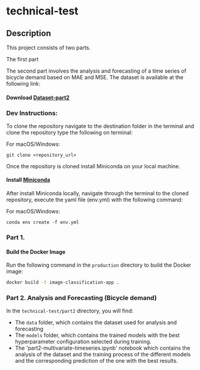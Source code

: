 # technical-test

## Description
This project consists of two parts. 

The first part 

The second part involves the analysis and forecasting of a time series of bicycle demand based on MAE and MSE. The dataset is available at the following link:

#### **Download [Dataset-part2](https://www.kaggle.com/competitions/bike-sharing-demand/data)**

### Dev Instructions:
To clone the repository navigate to the destination folder in the terminal and clone the repository type the following on terminal:

For macOS/Windows:

```
git clone <repository_url>
```

Once the repository is cloned install Miniconda on your local machine.

#### **Install [Miniconda](https://docs.anaconda.com/free/miniconda/index.html)**

After install Miniconda locally, navigate through the terminal to the cloned repository, execute the yaml file (env.yml) with the following command:

For macOS/Windows:

```
conda env create -f env.yml
```

### Part 1. 

#### Build the Docker Image

Run the following command in the `production` directory to build the Docker image:
```bash
docker build -t image-classification-app .
```

### Part 2. Analysis and Forecasting (Bicycle demand)

In the `technical-test/part2` directory, you will find:
- The `data` folder, which contains the dataset used for analysis and forecasting
- The `models` folder, which contains the trained models with the best hyperparameter configuration selected during training.
- The 'part2-multivariate-timeseries.ipynb' notebook which contains the analysis of the dataset and the training process of the different models and the corresponding prediction of the one with the best results.